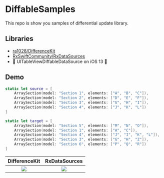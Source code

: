 # DiffableSamples

This repo is show you samples of differential update library.

## Libraries

- [ra1028/DifferenceKit](https://github.com/ra1028/DifferenceKit)
- [RxSwiftCommunity/RxDataSources](https://github.com/RxSwiftCommunity/RxDataSources)
- 🚧 UITableViewDiffableDataSource on iOS 13 🚧

## Demo

```swift
static let source = [
    ArraySection(model: "Section 1", elements: ["A", "B", "C"]),
    ArraySection(model: "Section 2", elements: ["D", "E", "F"]),
    ArraySection(model: "Section 3", elements: ["G", "H", "I"]),
    ArraySection(model: "Section 4", elements: ["J", "K", "L"])
]

static let target = [
    ArraySection(model: "Section 5", elements: ["M", "N", "O"]),
    ArraySection(model: "Section 1", elements: ["A", "C"]),
    ArraySection(model: "Section 4", elements: ["J", "I", "K", "L"]),
    ArraySection(model: "Section 3", elements: ["G", "H", "Z"]),
    ArraySection(model: "Section 6", elements: ["P", "Q", "R"])
]
```

|   DifferenceKit   |   RxDataSources   |
| :--: | :--: |
|   <img src="https://user-images.githubusercontent.com/26145133/75958237-247c0380-5eff-11ea-89cb-492ae713ef99.gif" >   |   <img src="https://user-images.githubusercontent.com/26145133/75958237-247c0380-5eff-11ea-89cb-492ae713ef99.gif" >   |
